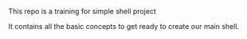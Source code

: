This repo is a training for simple shell project

It contains all the basic concepts to get ready to create our main shell.